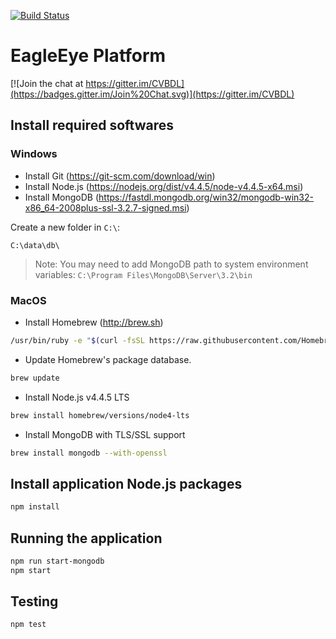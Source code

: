 [![Build Status](https://travis-ci.org/CVBDL/EagleEye-Platform.svg?branch=master)](https://travis-ci.org/CVBDL/EagleEye-Platform)

# EagleEye Platform

[![Join the chat at https://gitter.im/CVBDL](https://badges.gitter.im/Join%20Chat.svg)](https://gitter.im/CVBDL)


## Install required softwares


### Windows

* Install Git (https://git-scm.com/download/win)
* Install Node.js (https://nodejs.org/dist/v4.4.5/node-v4.4.5-x64.msi)
* Install MongoDB (https://fastdl.mongodb.org/win32/mongodb-win32-x86_64-2008plus-ssl-3.2.7-signed.msi)

Create a new folder in `C:\`:

```text
C:\data\db\
```

> Note: You may need to add MongoDB path to system environment variables: `C:\Program Files\MongoDB\Server\3.2\bin`


### MacOS

* Install Homebrew (http://brew.sh)

```sh
/usr/bin/ruby -e "$(curl -fsSL https://raw.githubusercontent.com/Homebrew/install/master/install)"
```

* Update Homebrew's package database.

```sh
brew update
```

* Install Node.js v4.4.5 LTS

```sh
brew install homebrew/versions/node4-lts
```

* Install MongoDB with TLS/SSL support

```sh
brew install mongodb --with-openssl
```


## Install application Node.js packages

```sh
npm install
```


## Running the application

```sh
npm run start-mongodb
npm start
```


## Testing

```sh
npm test
```
